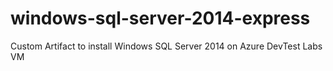 # windows-sql-server-2014-express
Custom Artifact to install Windows SQL Server 2014 on Azure DevTest Labs VM